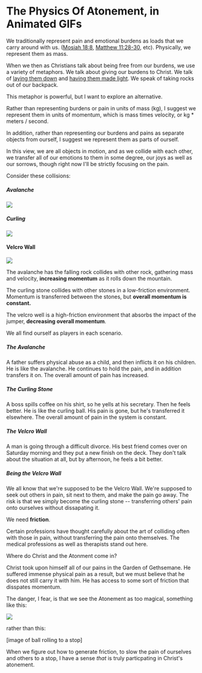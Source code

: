 # The Physics Of Atonement, in Animated GIFs

We traditionally represent pain and emotional burdens as loads that we carry around with us. ([Mosiah 18:8](https://www.lds.org/scriptures/bofm/mosiah/18.8), [Matthew 11:28-30](https://www.lds.org/scriptures/nt/matt/11.28-30?lang=eng), etc). Physically, we represent them as mass.

When we then as Christians talk about being free from our burdens, we use a variety of metaphors. We talk about giving our burdens to Christ. We talk of [laying them down](https://www.lds.org/scriptures/ot/ps/55.22) and [having them made light](https://www.lds.org/scriptures/bofm/mosiah/24.14?lang=eng). We speak of taking rocks out of our backpack.

This metaphor is powerful, but I want to explore an alternative. 

Rather than representing burdens or pain in units of mass (kg), I suggest we represent them in units of momentum, which is mass times velocity, or kg * meters / second.

In addition, rather than representing our burdens and pains as separate objects from ourself, I suggest we represent them as parts of ourself.

In this view, we are all objects in motion, and as we collide with each other, we transfer all of our emotions to them in some degree, our joys as well as our sorrows, though right now I'll be strictly focusing on the pain.

Consider these collisions:

##### Avalanche

![](https://media.giphy.com/media/LTxw41oXJf9e0/giphy.gif)

##### Curling

![](http://i.imgur.com/SPa32Jb.gif)

#### Velcro Wall

![](http://stream1.gifsoup.com/view5/4183189/velcro-wall-o.gif)

The avalanche has the falling rock collides with other rock, gathering mass and velocity, **increasing momentum** as it rolls down the mountain.

The curling stone collides with other stones in a low-friction environment. Momentum is transferred between the stones, but **overall momentum is constant.**

The velcro well is a high-friction environment that absorbs the impact of the jumper, **decreasing overall momentum**.

We all find ourself as players in each scenario.

##### The Avalanche
A father suffers physical abuse as a child, and then inflicts it on his children. He is like the avalanche. He continues to hold the pain, and in addition transfers it on. The overall amount of pain has increased.

##### The Curling Stone
A boss spills coffee on his shirt, so he yells at his secretary. Then he feels better. He is like the curling ball. His pain is gone, but he's transferred it elsewhere. The overall amount of pain in the system is constant.

##### The Velcro Wall

A man is going through a difficult divorce. His best friend comes over on Saturday morning and they put a new finish on the deck. They don't talk about the situation at all, but by afternoon, he feels a bit better.


##### Being the Velcro Wall

We all know that we're supposed to be the Velcro Wall. We're supposed to seek out others in pain, sit next to them, and make the pain go away. The risk is that we simply become the curling stone -- transferring others' pain onto ourselves without dissapating it. 

We need **friction**.

Certain professions have thought carefully about the art of colliding often with those in pain, without transferring the pain onto themselves. The medical professions as well as therapists stand out here.

Where do Christ and the Atonment come in?

Christ took upon himself all of our pains in the Garden of Gethsemane. He suffered immense physical pain as a result, but we must believe that he does not still carry it with him. He has access to some sort of friction that disspates momentum.

The danger, I fear, is that we see the Atonement as too magical, something like this:

![](http://stream1.gifsoup.com/view1/4672096/matrix-bullet-stop-o.gif)

rather than this:

[image of ball rolling to a stop]

When we figure out how to generate friction, to slow the pain of ourselves and others to a stop, I have a sense *that* is truly particpating in Christ's atonement.